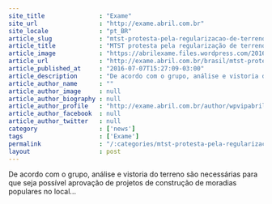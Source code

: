 ```yaml
---
site_title               : "Exame"
site_url                 : "http://exame.abril.com.br"
site_locale              : "pt_BR"
article_slug             : "mtst-protesta-pela-regularizacao-de-terreno-ocupado"
article_title            : "MTST protesta pela regularização de terreno ocupado"
article_image            : "https://abrilexame.files.wordpress.com/2016/09/size_960_16_9_protesto-mtst.jpg?quality=70&strip=all&w=960"
article_url              : "http://exame.abril.com.br/brasil/mtst-protesta-pela-regularizacao-de-terreno-ocupado/"
article_published_at     : "2016-07-07T15:27:09-03:00"
article_description      : "De acordo com o grupo, análise e vistoria do terreno são necessárias para que seja possível aprovação de projetos de construção de moradias populares no local..."
article_author_name      : ""
article_author_image     : null
article_author_biography : null
article_author_profile   : "http://exame.abril.com.br/author/wpvipabril/"
article_author_facebook  : null
article_author_twitter   : null
category                 : ['news']
tags                     : ['Exame']
permalink                : "/:categories/mtst-protesta-pela-regularizacao-de-terreno-ocupado/"
layout                   : post
---
```


De acordo com o grupo, análise e vistoria do terreno são necessárias para que seja possível aprovação de projetos de construção de moradias populares no local...

